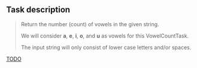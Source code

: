 ## Task description ##
>
> Return the number (count) of vowels in the given string.
> 
> We will consider **a**, **e**, **i**, **o**, and **u**  as vowels for this VowelCountTask.
> 
> The input string will only consist of lower case letters and/or spaces.

[TODO](https://github.com/EPM-RD-NETLAB/Developing-modern-web-applications-with-ASP.NET-and-Microsoft-Azure/blob/master/PadawansToDo.md)
